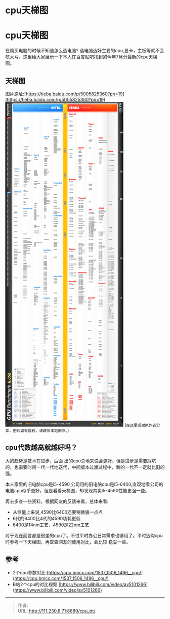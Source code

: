 # cpu天梯图


# cpu天梯图
在购买电脑的时候不知道怎么选电脑? 选电脑选好主要的cpu,显卡，主板等就不会吃大亏。这里给大家展示一下本人在百度贴吧找到的今年7月分最新的cpu天梯图。

## 天梯图
图片原址:[https://tieba.baidu.com/p/5005825360?pn=19](https://tieba.baidu.com/p/5005825360?pn=19)
![](/images/blog/cpu/cpu_ttt.jpg)
(`在这里感谢原作者分享，图片如有侵权，请联系本站删除。`)

## cpu代数越高就越好吗？
大的趋势是技术在进步，后面 出的cpu总地来说会更好，但是进步是需要踩坑的，也需要时间一代一代地迭代，中间版本过渡过程中，新的一代不一定就比旧的强。

本人家里的旧电脑cpu是i5-4590,公司用的旧电脑cpu是i5-6400,直观地看公司的电脑cpu似乎更好，但是看看天梯图，却发现其实i5-4590性能更强一些。

再去多查一些资料，根据网友的反馈来看，总体来看:
- 从性能上来说,4590比6400还要稍微强一点点
- 6代的6400比4代的4590功耗更低
- 6400是14nm工艺，4590是22nm工艺

对于现在而言都是很差的cpu了。不过平时办公日常需求也够用了。平时选购cpu时参考一下天梯图，再查查网友的使用对比，会比较 稳妥一些。

## 参考
- 2个cpu参数对比:[https://cpu.bmcx.com/1537_1506_1496__cpu/](https://cpu.bmcx.com/1537_1506_1496__cpu/)
- B站2个cpu的对比视频:[https://www.bilibili.com/video/av5101266](https://www.bilibili.com/video/av5101266)


---

> 作者:   
> URL: http://111.230.8.71:8889/cpu_ttt/  

